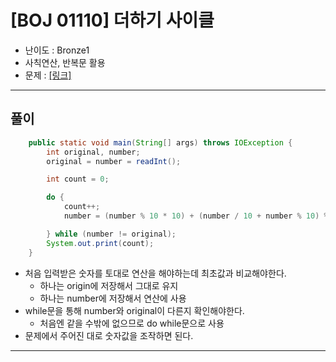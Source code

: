 # \[BOJ 01110\] 더하기 사이클

- 난이도 : Bronze1
- 사칙연산, 반복문 활용
- 문제 : <a href="https://www.acmicpc.net/problem/1110" target="_blank"> [링크]</a>

---  

## 풀이
```java
    public static void main(String[] args) throws IOException {
        int original, number;
        original = number = readInt();

        int count = 0;

        do {
            count++;
            number = (number % 10 * 10) + (number / 10 + number % 10) % 10;

        } while (number != original);
        System.out.print(count);
    }
```
- 처음 입력받은 숫자를 토대로 연산을 해야하는데 최초값과 비교해야한다.
  - 하나는 origin에 저장해서 그대로 유지
  - 하나는 number에 저장해서 연산에 사용
- while문을 통해 number와 original이 다른지 확인해야한다.
  - 처음엔 같을 수밖에 없으므로 do while문으로 사용
- 문제에서 주어진 대로 숫자값을 조작하면 된다.

---
